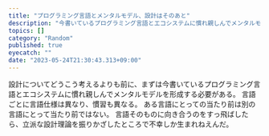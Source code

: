 ```yaml
---
title: "プログラミング言語とメンタルモデル、設計はそのあと"
description: "今書いているプログラミング言語とエコシステムに慣れ親しんでメンタルモデルを形成することが大事だ"
topics: []
category: "Random"
published: true
eyecatch: ""
date: "2023-05-24T21:30:43.313+09:00"
---
```


設計についてどうこう考えるよりも前に、まずは今書いているプログラミング言語とエコシステムに慣れ親しんでメンタルモデルを形成する必要がある。
言語ごとに言語仕様は異なり、慣習も異なる。
ある言語にとっての当たり前は別の言語にとって当たり前ではない。
言語そのものに向き合うのをすっ飛ばしたら、立派な設計理論を振りかざしたところで不幸しか生まれねえんだ。
